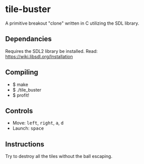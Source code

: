 # tile-buster
A primitive breakout "clone" written in C utilizing the SDL library.

## Dependancies
Requires the SDL2 library be installed. Read: https://wiki.libsdl.org/Installation

## Compiling
* $ make
* $ ./tile_buster
* $ profit!

## Controls
* Move: <kbd>left</kbd>, <kbd>right</kbd>, <kbd>a</kbd>, <kbd>d</kbd>
* Launch: <kbd>space</kbd>

## Instructions
Try to destroy all the tiles without the ball escaping.

